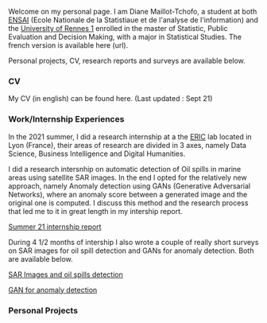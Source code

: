 Welcome on my personal page. 
I am Diane Maillot-Tchofo, a student at both [ENSAI](https://ensai.fr/en/) (Ecole Nationale de la Statistiaue et de l'analyse de l'information) and the [University of Rennes 1](https://international.univ-rennes1.fr/en) enrolled in the master of Statistic, Public Evaluation and Decision Making, with a major in Statistical Studies. The french version is available here (url).

Personal projects, CV, research reports and surveys are available below.

### CV

My CV (in english) can be found here. (Last updated : Sept 21)


### Work/Internship Experiences

In the 2021 summer, I did a research internship at a the [ERIC](https://eric.msh-lse.fr/en/) lab located in Lyon (France), their areas of research are divided in 3 axes, namely Data Science, Business Intelligence and Digital Humanities.

I did a research intersnhip on automatic detection of Oil spills in marine areas using satellite SAR images. In the end I opted for the relatively new approach, namely Anomaly detection using GANs (Generative Adversarial Networks), where an anomaly score between a generated image and the original one is computed. I discuss this method and the research process that led me to it in great length in my intership report.

[Summer 21 internship report](https://darrkhi.github.io/Diane-MT/Internship_report.pdf)

During 4 1/2 months of intership I also wrote a couple of really short surveys on SAR images for oil spill detection and GANs for anomaly detection. Both are available below.

[SAR Images and oil spills detection](https://darrkhi.github.io/Diane-MT/SARImages.pdf)

[GAN for anomaly detection](https://darrkhi.github.io/Diane-MT/)


### Personal Projects



